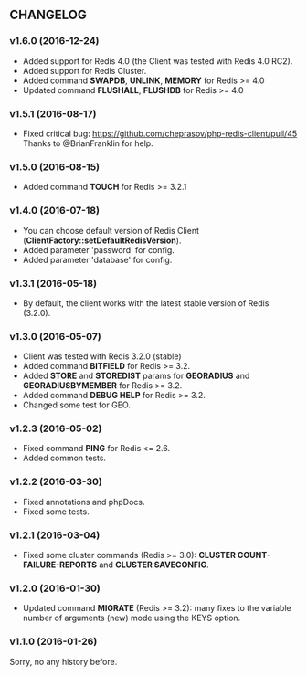 ## CHANGELOG

### v1.6.0 (2016-12-24)
- Added support for Redis 4.0 (the Client was tested with Redis 4.0 RC2).
- Added support for Redis Cluster.
- Added command **SWAPDB**, **UNLINK**, **MEMORY** for Redis >= 4.0
- Updated command **FLUSHALL**, **FLUSHDB** for Redis >= 4.0

### v1.5.1 (2016-08-17)
- Fixed critical bug: https://github.com/cheprasov/php-redis-client/pull/45 Thanks to @BrianFranklin for help.

### v1.5.0 (2016-08-15)
- Added command **TOUCH** for Redis >= 3.2.1

### v1.4.0 (2016-07-18)
- You can choose default version of Redis Client (**ClientFactory::setDefaultRedisVersion**).
- Added parameter 'password' for config.
- Added parameter 'database' for config.

### v1.3.1 (2016-05-18)
- By default, the client works with the latest stable version of Redis (3.2.0).

### v1.3.0 (2016-05-07)
- Client was tested with Redis 3.2.0 (stable)
- Added command **BITFIELD** for Redis >= 3.2.
- Added **STORE** and **STOREDIST** params for **GEORADIUS** and **GEORADIUSBYMEMBER** for Redis >= 3.2.
- Added command **DEBUG HELP** for Redis >= 3.2.
- Changed some test for GEO.

### v1.2.3 (2016-05-02)
- Fixed command **PING** for Redis <= 2.6.
- Added common tests.

### v1.2.2 (2016-03-30)
- Fixed annotations and phpDocs.
- Fixed some tests.

### v1.2.1 (2016-03-04)
- Fixed some cluster commands (Redis >= 3.0): __CLUSTER COUNT-FAILURE-REPORTS__ and __CLUSTER SAVECONFIG__.

### v1.2.0 (2016-01-30)
- Updated command __MIGRATE__ (Redis >= 3.2): many fixes to the variable number of arguments (new) mode using the KEYS option.

### v1.1.0 (2016-01-26)
Sorry, no any history before.
